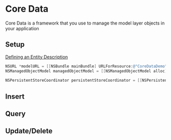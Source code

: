# Core Data
Core Data is a framework that you use to manage the model layer objects in your application

## Setup
[Defining an Entity Description](https://developer.apple.com/library/mac/documentation/Cocoa/Conceptual/CoreData/KeyConcepts.html#//apple_ref/doc/uid/TP40001075-CH30-SW1)
```objectivec
NSURL *modelURL = [[NSBundle mainBundle] URLForResource:@"CoreDataDemo" withExtension:@"momd"];
NSManagedObjectModel managedObjectModel = [[NSManagedObjectModel alloc] initWithContentsOfURL:modelURL];
    
NSPersistentStoreCoordinator persistentStoreCoordinator = [[NSPersistentStoreCoordinator alloc] initWithManagedObjectModel:managedObjectModel];


```



## Insert

## Query

## Update/Delete 

